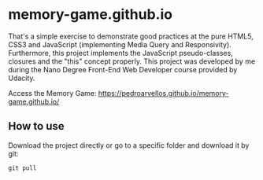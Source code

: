 # memory-game.github.io

That's a simple exercise to demonstrate good practices at the pure HTML5, CSS3 and JavaScript (implementing Media Query and Responsivity). Furthermore, this project implements the JavaScript pseudo-classes, closures and the "this" concept properly.  This project was developed by me during the Nano Degree Front-End Web Developer course provided by Udacity.

Access the Memory Game: https://pedroarvellos.github.io/memory-game.github.io/

## How to use

Download the project directly or go to a specific folder and download it by git:

`git pull`
